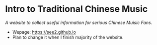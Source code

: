 # Intro to Traditional Chinese Music

*A website to collect useful information for serious Chinese Muisic Fans.*

* Wepage: https://see2.github.io
* Plan to change it when I finish majority of the website. 
